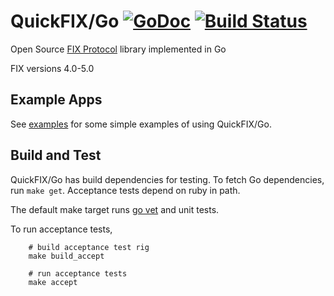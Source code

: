 QuickFIX/Go [![GoDoc](https://godoc.org/github.com/quickfixgo/quickfix?status.png)](https://godoc.org/github.com/quickfixgo/quickfix) [![Build Status](https://travis-ci.org/quickfixgo/quickfix.svg?branch=master)](https://travis-ci.org/quickfixgo/quickfix)
===========

Open Source [FIX Protocol](http://www.fixprotocol.org/) library implemented in Go

FIX versions 4.0-5.0

Example Apps
------------

See [examples](https://github.com/quickfixgo/examples) for some simple examples of using QuickFIX/Go.

Build and Test
--------------

QuickFIX/Go has build dependencies for testing. To fetch Go dependencies, run `make get`. Acceptance tests depend on ruby in path.

The default make target runs [go vet](http://godoc.org/code.google.com/p/go.tools/cmd/vet) and unit tests.

To run acceptance tests,

		# build acceptance test rig
		make build_accept

		# run acceptance tests
		make accept
